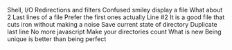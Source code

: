 Shell, I/O Redirections and filters
 Confused smiley
display a file
What about 2
Last lines of a file
Prefer the first ones actually
Line #2
It is a good file that cuts iron without making a noise
Save current state of directory
Duplicate last line
No more javascript
Make your directories count
What is new
Being unique is better than being perfect
